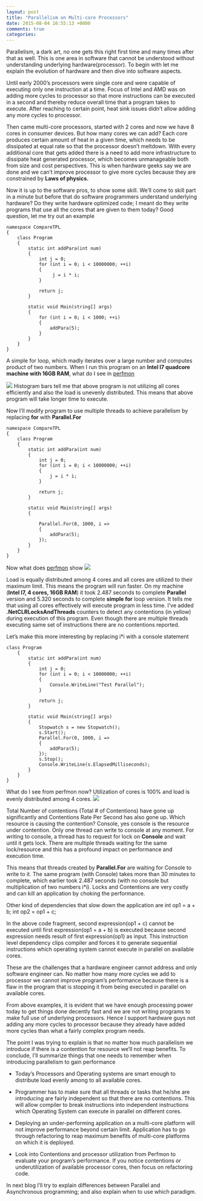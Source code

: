 ```yaml
---
layout: post
title: "Parallelism on Multi-core Processors"
date: 2015-08-04 16:55:13 +0000
comments: true
categories:
---
```

Parallelism, a dark art, no one gets this right first time and many times after that as well. This is one area in software that cannot be understood without understanding underlying hardware(processor). To begin with let me explain the evolution of hardware and then dive into software aspects.

Until early 2000’s processors were single core and were capable of executing only one instruction at a time. Focus of Intel and AMD was on adding more cycles to processor so that more instructions can be executed in a second and thereby reduce overall time that a program takes to execute. After reaching to certain point, heat sink issues didn’t allow adding any more cycles to processor.

Then came multi-core processors, started with 2 cores and now we have 8 cores in consumer devices. But how many cores we can add? Each core produces certain amount of heat in a given time, which needs to be dissipated at equal rate so that the processor doesn’t meltdown. With every additional core that gets added there is a need to add more infrastructure to dissipate heat generated processor, which becomes unmanageable both from size and cost perspectives. This is when hardware geeks say we are done and we can’t improve processor to give more cycles because they are constrained by __Laws of physics.__

Now it is up to the software pros, to show some skill. We’ll come to skill part in a minute but before that do software programmers understand underlying hardware? Do they write hardware optimized code; I meant do they write programs that use all the cores that are given to them today? Good question, let me try out an example

    namespace CompareTPL
    {
        class Program
        {
            static int addPara(int num)
            {
                int j = 0;
                for (int i = 0; i < 10000000; ++i)
                {
                     j = i * i;
                }

                return j;
            }

            static void Main(string[] args)
            {
                for (int i = 0; i < 1000; ++i)
                {
                    addPara(5);
                }
            }
        }
    }

A simple for loop, which madly iterates over a large number and computes product of two numbers. When I run this program on an __Intel I7 quadcore machine with 16GB RAM__, what do I see in [perfmon](https://msdn.microsoft.com/en-us/library/ff727783.aspx)

![](/images/Seq_processing.jpg)
Histogram bars tell me that above program is not utilizing all cores efficiently and also the load is unevenly distributed. This means that above program will take longer time to execute.

Now I’ll modify program to use multiple threads to achieve parallelism by replacing __for__ with __Parallel.For__

    namespace CompareTPL
    {
        class Program
        {
            static int addPara(int num)
            {
                int j = 0;
                for (int i = 0; i < 10000000; ++i)
                {
                    j = i * i;
                }

                return j;
            }

            static void Main(string[] args)
            {

                Parallel.For(0, 1000, i =>
                {
                    addPara(5);
                });
            }
        }
    }

Now what does [perfmon](https://msdn.microsoft.com/en-us/library/ff727783.aspx) show
![](/images/Parallel_Processing.jpg)

Load is equally distributed among 4 cores and all cores are utilized to their maximum limit. This means the program will run faster. On my machine (__Intel I7, 4 cores, 16GB RAM__) it took 2.487 seconds to complete __Parallel__ version and 5.320 seconds to complete __simple for__ loop version. It tells me that using all cores effectively will execute program in less time. I’ve added __.NetCLRLocksAndThreads__ counters to detect any contentions (in yellow) during execution of this program. Even though there are multiple threads executing same set of instructions there are no contentions reported.

Let’s make this more interesting by replacing i*i with a console statement

    class Program
        {
            static int addPara(int num)
            {
                int j = 0;
                for (int i = 0; i < 10000000; ++i)
                {
                    Console.WriteLine("Test Parallel");
                }

                return j;
            }

            static void Main(string[] args)
            {
                Stopwatch s = new Stopwatch();
                s.Start();
                Parallel.For(0, 1000, i =>
                {
                    addPara(5);
                });
                s.Stop();
                Console.WriteLine(s.ElapsedMilliseconds);
            }
        }
    }

What do I see from perfmon now? Utilization of cores is 100% and load is evenly distributed among 4 cores.
![](/images/Contention.jpg)

Total Number of contentions (Total # of Contentions) have gone up significantly and Contentions Rate Per Second has also gone up. Which resource is causing the contention? Console, yes console is the resource under contention. Only one thread can write to console at any moment. For writing to console, a thread has to request for lock on __Console__ and wait until it gets lock. There are multiple threads waiting for the same lock/resource and this has a profound impact on performance and execution time.

This means that threads created by __Parallel.For__ are waiting for Console to write to it. The same program (with Console) takes more than 30 minutes to complete, which earlier took 2.487 seconds (with no console but multiplication of two numbers i*i). Locks and Contentions are very costly and can kill an application by choking the performance.

Other kind of dependencies that slow down the application are
    int op1 = a + b;
    int op2 = op1 + c;

In the above code fragment, second expression(op1 + c) cannot be executed until first expression(op1 = a + b) is executed because second expression needs result of first expression(op1) as input. This instruction level dependency clips compiler and forces it to generate sequential instructions which operating system cannot execute in parallel on available cores.

These are the challenges that a hardware engineer cannot address and only software engineer can. No matter how many more cycles we add to processor we cannot improve program’s performance because there is a flaw in the program that is stopping it from being executed in parallel on available cores.

From above examples, it is evident that we have enough processing power today to get things done decently fast and we are not writing programs to make full use of underlying processors. Hence I support hardware guys not adding any more cycles to processor because they already have added more cycles than what a fairly complex program needs.

The point I was trying to explain is that no matter how much parallelism we introduce if there is a contention for resource we’ll not reap benefits. To conclude, I’ll summarize things that one needs to remember when introducing parallelism to gain performance

* Today’s Processors and Operating systems are smart enough to distribute load evenly among to all available cores.

* Programmer has to make sure that all threads or tasks that he/she are introducing are fairly independent so that there are no contentions. This will allow compiler to break instructions into independent instructions which Operating System can execute in parallel on different cores.

* Deploying an under-performing application on a multi-core platform will not improve performance beyond certain limit. Application has to go through refactoring to reap maximum benefits of multi-core platforms on which it is deployed.

* Look into Contentions and processor utilization from Perfmon to evaluate your program’s performance. If you notice contentions or underutilization of available processor cores, then focus on refactoring code.

In next blog I’ll try to explain differences between Parallel and Asynchronous programming; and also explain when to use which paradigm.